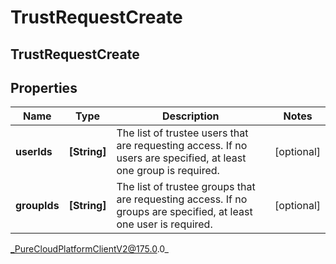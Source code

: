 # TrustRequestCreate

## TrustRequestCreate

## Properties

|Name | Type | Description | Notes|
|------------ | ------------- | ------------- | -------------|
| **userIds** | **[String]** | The list of trustee users that are requesting access. If no users are specified, at least one group is required. | [optional] |
| **groupIds** | **[String]** | The list of trustee groups that are requesting access. If no groups are specified, at least one user is required. | [optional] |



_PureCloudPlatformClientV2@175.0.0_
